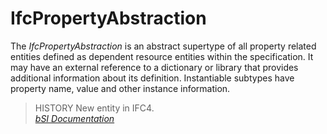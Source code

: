 IfcPropertyAbstraction
======================
The _IfcPropertyAbstraction_ is an abstract supertype of all property related
entities defined as dependent resource entities within the specification. It
may have an external reference to a dictionary or library that provides
additional information about its definition. Instantiable subtypes have
property name, value and other instance information.  
  
> HISTORY  New entity in IFC4.  
[ _bSI
Documentation_](https://standards.buildingsmart.org/IFC/DEV/IFC4_2/FINAL/HTML/schema/ifcpropertyresource/lexical/ifcpropertyabstraction.htm)


